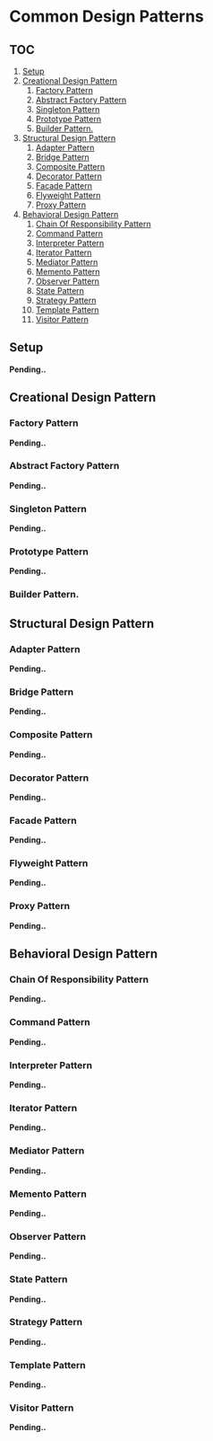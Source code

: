 # Common Design Patterns

## TOC

1. [Setup](#setup)
1. [Creational Design Pattern](#creational-design-pattern)
    1. [Factory Pattern](#factory-pattern)
    1. [Abstract Factory Pattern](#abstract-factory-pattern)
    1. [Singleton Pattern](#singleton-pattern)
    1. [Prototype Pattern](#prototype-pattern)
    1. [Builder Pattern.](#builder-pattern)
1. [Structural Design Pattern](#structural-design-pattern)
    1. [Adapter Pattern](#adapter-pattern)
    1. [Bridge Pattern](#bridge-pattern)
    1. [Composite Pattern](#composite-pattern)
    1. [Decorator Pattern](#decorator-pattern)
    1. [Facade Pattern](#facade-pattern)
    1. [Flyweight Pattern](#flyweight-pattern)
    1. [Proxy Pattern](#proxy-pattern)
1. [Behavioral Design Pattern](#behavioral-design-pattern)
    1. [Chain Of Responsibility Pattern](#chain-of-responsibility-pattern)
    1. [Command Pattern](#command-pattern)
    1. [Interpreter Pattern](#interpreter-pattern)
    1. [Iterator Pattern](#iterator-pattern)
    1. [Mediator Pattern](#mediator-pattern)
    1. [Memento Pattern](#memento-pattern)
    1. [Observer Pattern](#observer-pattern)
    1. [State Pattern](#state-pattern)
    1. [Strategy Pattern](#strategy-pattern)
    1. [Template Pattern](#template-pattern)
    1. [Visitor Pattern](#visitor-pattern)

## Setup

**Pending..**

## Creational Design Pattern

### Factory Pattern

**Pending..**

### Abstract Factory Pattern

**Pending..**

### Singleton Pattern

**Pending..**

### Prototype Pattern

**Pending..**

### Builder Pattern.

## Structural Design Pattern

### Adapter Pattern

**Pending..**

### Bridge Pattern

**Pending..**

### Composite Pattern

**Pending..**

### Decorator Pattern

**Pending..**

### Facade Pattern

**Pending..**

### Flyweight Pattern

**Pending..**

### Proxy Pattern

**Pending..**

## Behavioral Design Pattern

### Chain Of Responsibility Pattern

**Pending..**

### Command Pattern

**Pending..**

### Interpreter Pattern

**Pending..**

### Iterator Pattern

**Pending..**

### Mediator Pattern

**Pending..**

### Memento Pattern

**Pending..**

### Observer Pattern

**Pending..**

### State Pattern

**Pending..**

### Strategy Pattern

**Pending..**

### Template Pattern

**Pending..**

### Visitor Pattern

**Pending..**
